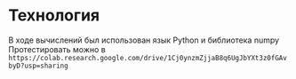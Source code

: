 # Технология
В ходе вычислений был использован язык Python и библиотека numpy
Протестировать можно в `https://colab.research.google.com/drive/1Cj0ynzmZjjaB8q6UgJbYXt3z0fGAvbyD?usp=sharing`
